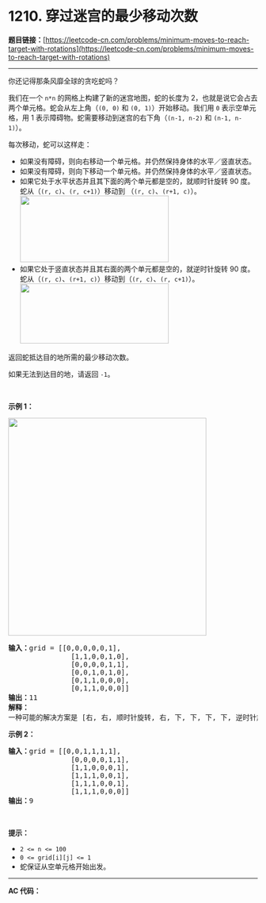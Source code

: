 # 1210. 穿过迷宫的最少移动次数

**题目链接：**[https://leetcode-cn.com/problems/minimum-moves-to-reach-target-with-rotations](https://leetcode-cn.com/problems/minimum-moves-to-reach-target-with-rotations)

---

<div class="content__1Y2H">
 <div class="notranslate">
  <p>你还记得那条风靡全球的贪吃蛇吗？</p> 
  <p>我们在一个&nbsp;<code>n*n</code>&nbsp;的网格上构建了新的迷宫地图，蛇的长度为 2，也就是说它会占去两个单元格。蛇会从左上角（<code>(0, 0)</code>&nbsp;和&nbsp;<code>(0, 1)</code>）开始移动。我们用 <code>0</code> 表示空单元格，用 1 表示障碍物。蛇需要移动到迷宫的右下角（<code>(n-1, n-2)</code>&nbsp;和&nbsp;<code>(n-1, n-1)</code>）。</p> 
  <p>每次移动，蛇可以这样走：</p> 
  <ul> 
   <li>如果没有障碍，则向右移动一个单元格。并仍然保持身体的水平／竖直状态。</li> 
   <li>如果没有障碍，则向下移动一个单元格。并仍然保持身体的水平／竖直状态。</li> 
   <li>如果它处于水平状态并且其下面的两个单元都是空的，就顺时针旋转 90 度。蛇从（<code>(r, c)</code>、<code>(r, c+1)</code>）移动到 （<code>(r, c)</code>、<code>(r+1, c)</code>）。<br> <img style="height: 134px; width: 300px;" src="/aliyun-lc-upload/uploads/2019/09/28/image-2.png" alt=""></li> 
   <li>如果它处于竖直状态并且其右面的两个单元都是空的，就逆时针旋转 90 度。蛇从（<code>(r, c)</code>、<code>(r+1, c)</code>）移动到（<code>(r, c)</code>、<code>(r, c+1)</code>）。<br> <img style="height: 121px; width: 300px;" src="/aliyun-lc-upload/uploads/2019/09/28/image-1.png" alt=""></li> 
  </ul> 
  <p>返回蛇抵达目的地所需的最少移动次数。</p> 
  <p>如果无法到达目的地，请返回&nbsp;<code>-1</code>。</p> 
  <p>&nbsp;</p> 
  <p><strong>示例 1：</strong></p> 
  <p><strong><img style="height: 439px; width: 400px;" src="/aliyun-lc-upload/uploads/2019/09/28/image.png" alt=""></strong></p> 
  <pre class="language-text"><strong>输入：</strong>grid = [[0,0,0,0,0,1],
               [1,1,0,0,1,0],
&nbsp;              [0,0,0,0,1,1],
&nbsp;              [0,0,1,0,1,0],
&nbsp;              [0,1,1,0,0,0],
&nbsp;              [0,1,1,0,0,0]]
<strong>输出：</strong>11
<strong>解释：
</strong>一种可能的解决方案是 [右, 右, 顺时针旋转, 右, 下, 下, 下, 下, 逆时针旋转, 右, 下]。
</pre> 
  <p><strong>示例 2：</strong></p> 
  <pre class="language-text"><strong>输入：</strong>grid = [[0,0,1,1,1,1],
&nbsp;              [0,0,0,0,1,1],
&nbsp;              [1,1,0,0,0,1],
&nbsp;              [1,1,1,0,0,1],
&nbsp;              [1,1,1,0,0,1],
&nbsp;              [1,1,1,0,0,0]]
<strong>输出：</strong>9
</pre> 
  <p>&nbsp;</p> 
  <p><strong>提示：</strong></p> 
  <ul> 
   <li><code>2 &lt;= n &lt;= 100</code></li> 
   <li><code>0 &lt;= grid[i][j] &lt;= 1</code></li> 
   <li>蛇保证从空单元格开始出发。</li> 
  </ul> 
 </div>
</div>

---

**AC 代码：**

```java

```